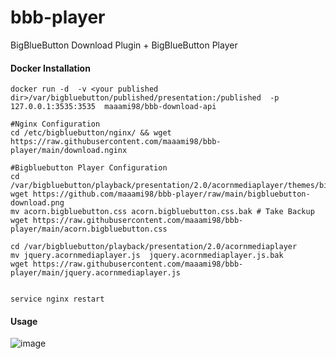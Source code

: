# bbb-player
BigBlueButton Download Plugin + BigBlueButton Player

#### Docker Installation
```
docker run -d  -v <your published dir>/var/bigbluebutton/published/presentation:/published  -p 127.0.0.1:3535:3535  maaami98/bbb-download-api

#Nginx Configuration
cd /etc/bigbluebutton/nginx/ && wget https://raw.githubusercontent.com/maaami98/bbb-player/main/download.nginx

#Bigbluebutton Player Configuration
cd /var/bigbluebutton/playback/presentation/2.0/acornmediaplayer/themes/bigbluebutton/ 
wget https://github.com/maaami98/bbb-player/raw/main/bigbluebutton-download.png
mv acorn.bigbluebutton.css acorn.bigbluebutton.css.bak # Take Backup
wget https://raw.githubusercontent.com/maaami98/bbb-player/main/acorn.bigbluebutton.css

cd /var/bigbluebutton/playback/presentation/2.0/acornmediaplayer
mv jquery.acornmediaplayer.js  jquery.acornmediaplayer.js.bak
wget https://raw.githubusercontent.com/maaami98/bbb-player/main/jquery.acornmediaplayer.js


service nginx restart

```

#### Usage

![image](https://user-images.githubusercontent.com/35247648/115160284-24f24200-a0a0-11eb-9f65-5e49aaf41fe2.png)



